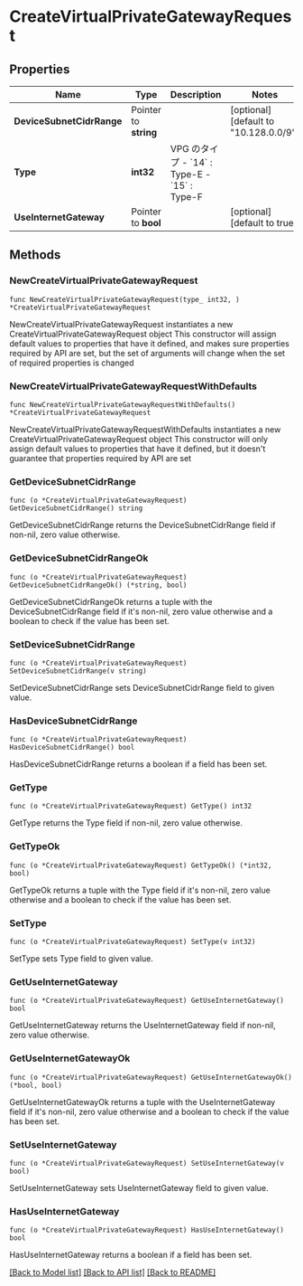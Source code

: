 # CreateVirtualPrivateGatewayRequest

## Properties

Name | Type | Description | Notes
------------ | ------------- | ------------- | -------------
**DeviceSubnetCidrRange** | Pointer to **string** |  | [optional] [default to "10.128.0.0/9"]
**Type** | **int32** | VPG のタイプ  - &#x60;14&#x60; : Type-E  - &#x60;15&#x60; : Type-F  | 
**UseInternetGateway** | Pointer to **bool** |  | [optional] [default to true]

## Methods

### NewCreateVirtualPrivateGatewayRequest

`func NewCreateVirtualPrivateGatewayRequest(type_ int32, ) *CreateVirtualPrivateGatewayRequest`

NewCreateVirtualPrivateGatewayRequest instantiates a new CreateVirtualPrivateGatewayRequest object
This constructor will assign default values to properties that have it defined,
and makes sure properties required by API are set, but the set of arguments
will change when the set of required properties is changed

### NewCreateVirtualPrivateGatewayRequestWithDefaults

`func NewCreateVirtualPrivateGatewayRequestWithDefaults() *CreateVirtualPrivateGatewayRequest`

NewCreateVirtualPrivateGatewayRequestWithDefaults instantiates a new CreateVirtualPrivateGatewayRequest object
This constructor will only assign default values to properties that have it defined,
but it doesn't guarantee that properties required by API are set

### GetDeviceSubnetCidrRange

`func (o *CreateVirtualPrivateGatewayRequest) GetDeviceSubnetCidrRange() string`

GetDeviceSubnetCidrRange returns the DeviceSubnetCidrRange field if non-nil, zero value otherwise.

### GetDeviceSubnetCidrRangeOk

`func (o *CreateVirtualPrivateGatewayRequest) GetDeviceSubnetCidrRangeOk() (*string, bool)`

GetDeviceSubnetCidrRangeOk returns a tuple with the DeviceSubnetCidrRange field if it's non-nil, zero value otherwise
and a boolean to check if the value has been set.

### SetDeviceSubnetCidrRange

`func (o *CreateVirtualPrivateGatewayRequest) SetDeviceSubnetCidrRange(v string)`

SetDeviceSubnetCidrRange sets DeviceSubnetCidrRange field to given value.

### HasDeviceSubnetCidrRange

`func (o *CreateVirtualPrivateGatewayRequest) HasDeviceSubnetCidrRange() bool`

HasDeviceSubnetCidrRange returns a boolean if a field has been set.

### GetType

`func (o *CreateVirtualPrivateGatewayRequest) GetType() int32`

GetType returns the Type field if non-nil, zero value otherwise.

### GetTypeOk

`func (o *CreateVirtualPrivateGatewayRequest) GetTypeOk() (*int32, bool)`

GetTypeOk returns a tuple with the Type field if it's non-nil, zero value otherwise
and a boolean to check if the value has been set.

### SetType

`func (o *CreateVirtualPrivateGatewayRequest) SetType(v int32)`

SetType sets Type field to given value.


### GetUseInternetGateway

`func (o *CreateVirtualPrivateGatewayRequest) GetUseInternetGateway() bool`

GetUseInternetGateway returns the UseInternetGateway field if non-nil, zero value otherwise.

### GetUseInternetGatewayOk

`func (o *CreateVirtualPrivateGatewayRequest) GetUseInternetGatewayOk() (*bool, bool)`

GetUseInternetGatewayOk returns a tuple with the UseInternetGateway field if it's non-nil, zero value otherwise
and a boolean to check if the value has been set.

### SetUseInternetGateway

`func (o *CreateVirtualPrivateGatewayRequest) SetUseInternetGateway(v bool)`

SetUseInternetGateway sets UseInternetGateway field to given value.

### HasUseInternetGateway

`func (o *CreateVirtualPrivateGatewayRequest) HasUseInternetGateway() bool`

HasUseInternetGateway returns a boolean if a field has been set.


[[Back to Model list]](../README.md#documentation-for-models) [[Back to API list]](../README.md#documentation-for-api-endpoints) [[Back to README]](../README.md)


